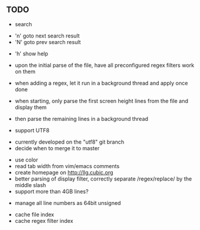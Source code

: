 TODO
----

- search
 + 'n' goto next search result
 + 'N' goto prev search result

- 'h' show help

- upon the initial parse of the file, have all preconfigured regex filters work on them
- when adding a regex, let it run in a background thread and apply once done
- when starting, only parse the first screen height lines from the file and display them
 + then parse the remaining lines in a background thread

- support UTF8
 + currently developed on the "utf8" git branch
 + decide when to merge it to master

- use color
- read tab width from vim/emacs comments
- create homepage on <http://llg.cubic.org>
- better parsing of display filter, correctly separate /regex/replace/ by the middle slash
- support more than 4GB lines?
 + manage all line numbers as 64bit unsigned
- cache file index
- cache regex filter index
